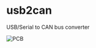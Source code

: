 usb2can
=======

USB/Serial to CAN bus converter

![PCB](/../master/usb2can_pcb.png?raw=true "USB2CAN PCB")

